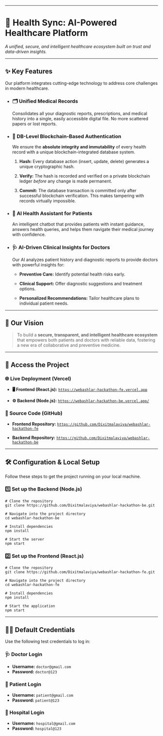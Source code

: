 

----------
# 🏥 Health Sync: AI-Powered Healthcare Platform

_A unified, secure, and intelligent healthcare ecosystem built on trust and data-driven insights._

----------

## ✨ Key Features

Our platform integrates cutting-edge technology to address core challenges in modern healthcare.

-   ### 🗂️ Unified Medical Records

    Consolidates all your diagnostic reports, prescriptions, and medical history into a single, easily accessible digital file. No more scattered papers or lost reports.

-   ### 🔗 DB-Level Blockchain-Based Authentication

    We ensure the **absolute integrity and immutability** of every health record with a unique blockchain-integrated database system.

    1.  **Hash:** Every database action (insert, update, delete) generates a unique cryptographic hash.

    2.  **Verify:** The hash is recorded and verified on a private blockchain ledger _before_ any change is made permanent.

    3.  **Commit:** The database transaction is committed only after successful blockchain verification. This makes tampering with records virtually impossible.

-   ### 🤖 AI Health Assistant for Patients

    An intelligent chatbot that provides patients with instant guidance, answers health queries, and helps them navigate their medical journey with confidence.

-   ### 🩺 AI-Driven Clinical Insights for Doctors

    Our AI analyzes patient history and diagnostic reports to provide doctors with powerful insights for:

    -   **Preventive Care:** Identify potential health risks early.

    -   **Clinical Support:** Offer diagnostic suggestions and treatment options.

    -   **Personalized Recommendations:** Tailor healthcare plans to individual patient needs.


----------

## 🌟 Our Vision

> To build a **secure, transparent, and intelligent healthcare ecosystem** that empowers both patients and doctors with reliable data, fostering a new era of collaborative and preventive medicine.

----------

## 🚀 Access the Project

### 🌐 Live Deployment (Vercel)

-   **🖥️ Frontend (React.js):** [`https://webashlar-hackathon-fe.vercel.app`](https://webashlar-hackathon-fe.vercel.app/)

-   **⚙️ Backend (Node.js):** [`https://webashlar-hackathon-be.vercel.app/`](https://webashlar-hackathon-be.vercel.app/)


### 📂 Source Code (GitHub)

-   **Frontend Repository:** [`https://github.com/Dixitmalaviya/webashlar-hackathon-fe`](https://github.com/Dixitmalaviya/webashlar-hackathon-fe)

-   **Backend Repository:** [`https://github.com/Dixitmalaviya/webashlar-hackathon-be`](https://github.com/Dixitmalaviya/webashlar-hackathon-be)


----------

## 🛠️ Configuration & Local Setup

Follow these steps to get the project running on your local machine.

### 1️⃣ **Set up the Backend (Node.js)**

```
# Clone the repository
git clone https://github.com/Dixitmalaviya/webashlar-hackathon-be.git

# Navigate into the project directory
cd webashlar-hackathon-be

# Install dependencies
npm install

# Start the server
npm start

```

### 2️⃣ **Set up the Frontend (React.js)**

```
# Clone the repository
git clone https://github.com/Dixitmalaviya/webashlar-hackathon-fe.git

# Navigate into the project directory
cd webashlar-hackathon-fe

# Install dependencies
npm install

# Start the application
npm start

```

----------

## 🧑‍⚕️ Default Credentials  

Use the following test credentials to log in:  

### 🩺 Doctor Login  

- **Username:** `doctor@gmail.com`
- **Password:** `doctor@123`  


### 👤 Patient Login  
- **Username:** `patient@gmail.com`  
- **Password:** `patient@123`

### 🏥 Hospital Login 
- **Username:** `hospital@gmail.com`  
- **Password:** `hospital@123`
 